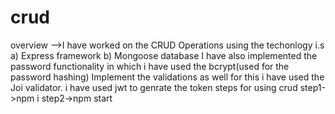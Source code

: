 # crud
overview -->I have worked on the CRUD Operations using the techonlogy i.s
a) Express framework
b) Mongoose database 
I have also implemented the password functionality in which i have used the bcrypt(used for the password hashing)
Implement the validations as well for this i have used the Joi validator.
i have used jwt to genrate the token 
steps for using crud
step1->npm i
step2->npm start
